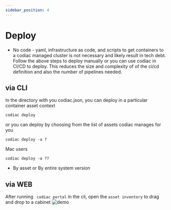 ```yaml
---
sidebar_position: 4
---
```


# Deploy

- No code - yaml, infrastructure as code, and scripts to get containers to a codiac managed cluster is not necessary and likely result in tech debt.  Follow the above steps to deploy manually or you can use codiac in CI/CD to deploy.  This reduces the size and complexity of of the ci/cd definition and also the number of pipelines needed.

<!-- ![demo](/img/codiac/codiac-deploy3.png) -->

## via CLI
In the directory with you codiac.json, you can deploy in a particular container asset context
```
codiac deploy
```
or you can deploy by choosing from the list of assets codiac manages for you
```
codiac deploy -a ?
```

Mac users
```
codiac deploy -a ??
```
- By asset or By entire system version

<!-- ![Yep](/img/codiac/codiac-deploy.png) -->

## via WEB

After running ``` codiac portal``` in the cli, open the ``` asset inventory ``` to drag and drop to a cabinet
![demo](/img/codiac/animated-gifs/codiac-30sec-demo.gif)

